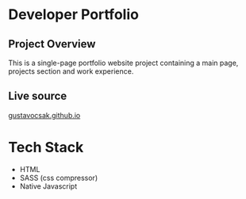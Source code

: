 # Developer Portfolio
## Project Overview
This is a single-page portfolio website project containing a main page, projects section and work experience.

## Live source
[gustavocsak.github.io](https://gustavocsak.github.io/)

# Tech Stack

- HTML
- SASS (css compressor)
- Native Javascript

